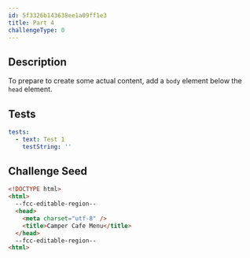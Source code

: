 ```yaml
---
id: 5f3326b143638ee1a09ff1e3
title: Part 4
challengeType: 0
---
```


## Description

<section id='description'>

To prepare to create some actual content, add a `body` element below the `head` element.

</section>

## Tests

<section id='tests'>

```yml
tests:
  - text: Test 1
    testString: ''

```

</section>

## Challenge Seed

<section id='challengeSeed'>

<div id='html-seed'>

```html
<!DOCTYPE html>
<html>
  --fcc-editable-region--
  <head>
    <meta charset="utf-8" />
    <title>Camper Cafe Menu</title>
  </head>
  --fcc-editable-region--
<html>
```

</div>

</section>
